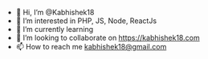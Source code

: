 - 👋 Hi, I’m @Kabhishek18
- 👀 I’m interested in PHP, JS, Node, ReactJs
- 🌱 I’m currently learning 
- 💞️ I’m looking to collaborate on https://kabhishek18.com
- 📫 How to reach me kabhishek18@gmail.com  

<!---
Kabhishek18/Kabhishek18 is a ✨ special ✨ repository because its `README.md` (this file) appears on your GitHub profile.
You can click the Preview link to take a look at your changes.
--->

